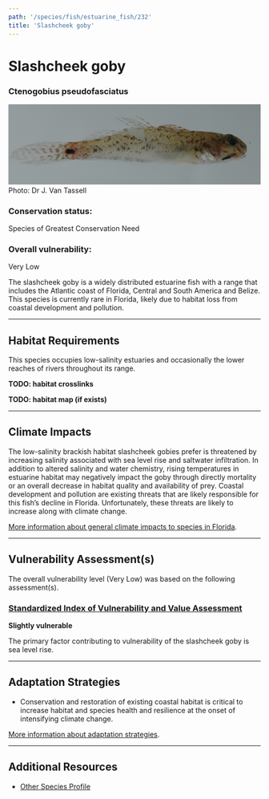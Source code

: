 ```yaml
---
path: '/species/fish/estuarine_fish/232'
title: 'Slashcheek goby'
---
```


# Slashcheek goby

### Ctenogobius pseudofasciatus

<div id="TopSection">

<div class="header-photo"><img src="232.jpg" alt="Photo for Slashcheek goby"/>
<figcaption>Photo: Dr J. Van Tassell</figcaption></div>

<div>

### Conservation status:

Species of Greatest Conservation Need

### Overall vulnerability:

Very Low

</div>
</div>

The slashcheek goby is a widely distributed estuarine fish with a range that includes the Atlantic coast of Florida, Central and South America and Belize.  This species is currently rare in Florida, likely due to habitat loss from coastal development and pollution.

<hr />

## Habitat Requirements



This species occupies low-salinity estuaries and occasionally the lower reaches of rivers throughout its range.

**TODO: habitat crosslinks**

**TODO: habitat map (if exists)**

<hr />

## Climate Impacts

The low-salinity brackish habitat slashcheek gobies prefer is threatened by increasing salinity associated with sea level rise and saltwater infiltration.  In addition to altered salinity and water chemistry, rising temperatures in estuarine habitat may negatively impact the goby through directly mortality or an overall decrease in habitat quality and availability of prey.  Coastal development and pollution are existing threats that are likely responsible for this fish’s decline in Florida.  Unfortunately, these threats are likely to increase along with climate change.

[More information about general climate impacts to species in Florida](/impacts/species).



<hr />

## Vulnerability Assessment(s)

The overall vulnerability level (Very Low) was based on the following assessment(s).
#### 
<div class="vulnerability-header">
<h3><a href="/impacts/vulnerability/sivva/species">Standardized Index of Vulnerability and Value Assessment</a></h3>
<b class="slight">Slightly vulnerable</b>
</div> 

The primary factor contributing to vulnerability of the slashcheek goby is sea level rise.


<hr />

## Adaptation Strategies

- Conservation and restoration of existing coastal habitat is critical to increase habitat and species health and resilience at the onset of intensifying climate change.

[More information about adaptation strategies](/strategies).

<hr />


## Additional Resources

- [Other Species Profile](http://www.fishbase.se/summary/3863)
